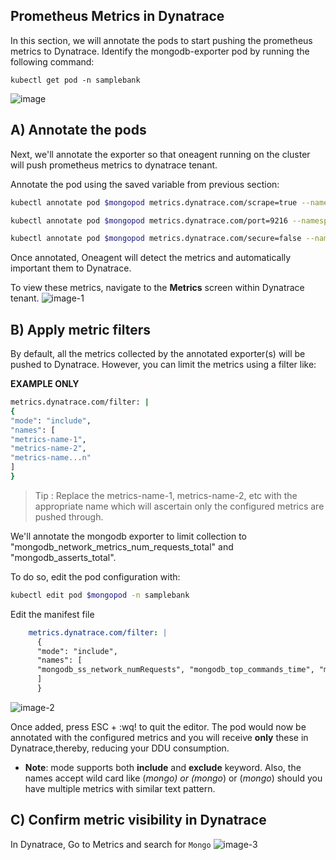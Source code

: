## Prometheus Metrics in Dynatrace

In this section, we will annotate the pods to start pushing the prometheus metrics to Dynatrace.
Identify the mongodb-exporter pod by running the following command:

```
kubectl get pod -n samplebank
```

![image](../../../assets/images/identify_mongo_exporter.png)

## A) Annotate the pods

Next, we'll annotate the exporter so that oneagent running on the cluster will push prometheus metrics to dynatrace tenant.

Annotate the pod using the saved variable from previous section:

```bash
kubectl annotate pod $mongopod metrics.dynatrace.com/scrape=true --namespace=samplebank

kubectl annotate pod $mongopod metrics.dynatrace.com/port=9216 --namespace=samplebank

kubectl annotate pod $mongopod metrics.dynatrace.com/secure=false --namespace=samplebank
```

Once annotated, Oneagent will detect the metrics and automatically important them to Dynatrace.

To view these metrics, navigate to the **Metrics** screen within Dynatrace tenant.
![image-1](../../../assets/images/metrics_screen.png)

## B) Apply metric filters

By default, all the metrics collected by the annotated exporter(s) will be pushed to Dynatrace. However, you can limit the metrics using a filter like:

**EXAMPLE ONLY**

```bash
metrics.dynatrace.com/filter: |
{
"mode": "include",
"names": [
"metrics-name-1",
"metrics-name-2",
"metrics-name...n"
]
}
```

> Tip
> : Replace the metrics-name-1, metrics-name-2, etc with the appropriate name which will ascertain only the configured metrics are pushed through.

We'll annotate the mongodb exporter to limit collection to "mongodb_network_metrics_num_requests_total" and "mongodb_asserts_total".

To do so, edit the pod configuration with:

```bash
kubectl edit pod $mongopod -n samplebank
```

Edit the manifest file

```YAML
    metrics.dynatrace.com/filter: |
      {
      "mode": "include",
      "names": [
      "mongodb_ss_network_numRequests", "mongodb_top_commands_time", "mongodb_top_insert_time","mongodb_top_queries_count"
      ]
      }

```

![image-2](../../../assets/images/filter-metrics.png)

Once added, press ESC + :wq! to quit the editor. The pod would now be annotated with the configured metrics and you will receive **only** these in Dynatrace,thereby, reducing your DDU consumption.

- **Note**: mode supports both **include** and **exclude** keyword. Also, the names accept wild card like (_mongo) or (mongo_) or (_mongo_) should you have multiple metrics with similar text pattern.

## C) Confirm metric visibility in Dynatrace

In Dynatrace, Go to Metrics and search for `Mongo`
![image-3](../../../assets/images/prometheus_metric.png)
